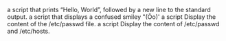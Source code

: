 a script that prints “Hello, World”, followed by a new line to the standard output.
a script that displays a confused smiley "(Ôo)'
a script Display the content of the /etc/passwd file.
a script Display the content of /etc/passwd and /etc/hosts.

